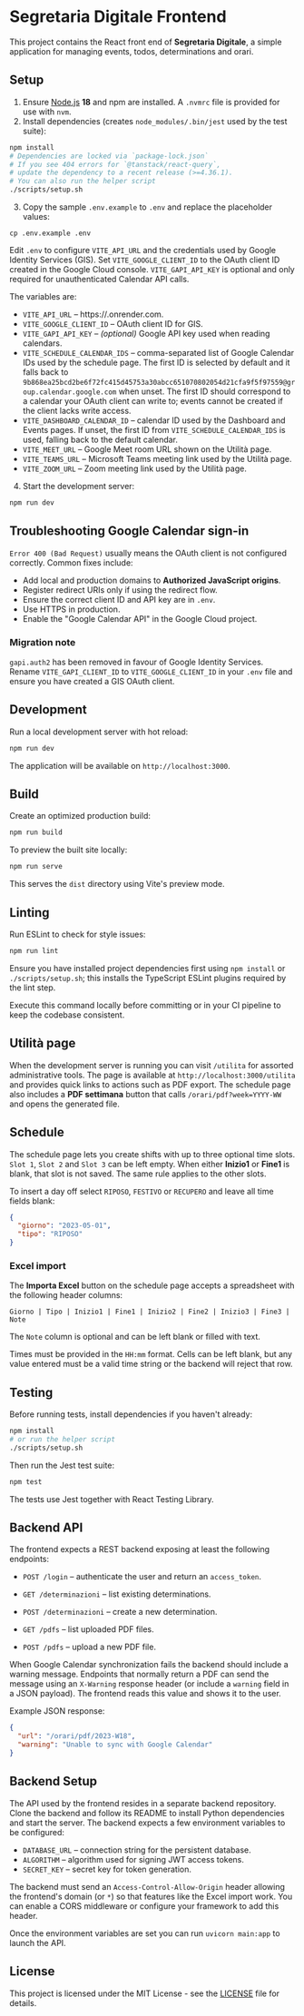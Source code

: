 # Segretaria Digitale Frontend

This project contains the React front end of **Segretaria Digitale**, a simple application for managing events, todos, determinations and orari.

## Setup

1. Ensure [Node.js](https://nodejs.org/) **18** and npm are installed. A `.nvmrc` file
   is provided for use with `nvm`.
2. Install dependencies (creates `node_modules/.bin/jest` used by the test suite):

```bash
npm install
# Dependencies are locked via `package-lock.json`
# If you see 404 errors for `@tanstack/react-query`,
# update the dependency to a recent release (>=4.36.1).
# You can also run the helper script
./scripts/setup.sh
```

3. Copy the sample `.env.example` to `.env` and replace the placeholder values:

```
cp .env.example .env
```

Edit `.env` to configure `VITE_API_URL` and the credentials used by Google
Identity Services (GIS). Set `VITE_GOOGLE_CLIENT_ID` to the OAuth client ID
created in the Google Cloud console. `VITE_GAPI_API_KEY` is optional and only
required for unauthenticated Calendar API calls.

The variables are:

- `VITE_API_URL` – https://<your-backend>.onrender.com.
- `VITE_GOOGLE_CLIENT_ID` – OAuth client ID for GIS.
- `VITE_GAPI_API_KEY` – *(optional)* Google API key used when reading calendars.
- `VITE_SCHEDULE_CALENDAR_IDS` – comma-separated list of Google Calendar IDs used
  by the schedule page. The first ID is selected by default and it falls back to
  `9b868ea25bcd2be6f72fc415d45753a30abcc651070802054d21cfa9f5f97559@group.calendar.google.com`
  when unset.
  The first ID should correspond to a calendar your OAuth client can write to; events
  cannot be created if the client lacks write access.
- `VITE_DASHBOARD_CALENDAR_ID` – calendar ID used by the Dashboard and Events
  pages. If unset, the first ID from `VITE_SCHEDULE_CALENDAR_IDS` is used,
  falling back to the default calendar.
- `VITE_MEET_URL` – Google Meet room URL shown on the Utilità page.
- `VITE_TEAMS_URL` – Microsoft Teams meeting link used by the Utilità page.
- `VITE_ZOOM_URL` – Zoom meeting link used by the Utilità page.

4. Start the development server:

```bash
npm run dev
```


## Troubleshooting Google Calendar sign-in

`Error 400 (Bad Request)` usually means the OAuth client is not configured correctly.
Common fixes include:

- Add local and production domains to **Authorized JavaScript origins**.
- Register redirect URIs only if using the redirect flow.
- Ensure the correct client ID and API key are in `.env`.
- Use HTTPS in production.
- Enable the "Google Calendar API" in the Google Cloud project.

### Migration note

`gapi.auth2` has been removed in favour of Google Identity Services. Rename
`VITE_GAPI_CLIENT_ID` to `VITE_GOOGLE_CLIENT_ID` in your `.env` file and ensure
you have created a GIS OAuth client.

## Development

Run a local development server with hot reload:

```bash
npm run dev
```

The application will be available on `http://localhost:3000`.

## Build

Create an optimized production build:

```bash
npm run build
```

To preview the built site locally:

```bash
npm run serve
```

This serves the `dist` directory using Vite's preview mode.

## Linting

Run ESLint to check for style issues:

```bash
npm run lint
```

Ensure you have installed project dependencies first using `npm install` or
`./scripts/setup.sh`; this installs the TypeScript ESLint plugins required by
the lint step.

Execute this command locally before committing or in your CI pipeline to keep the codebase consistent.

## Utilità page

When the development server is running you can visit `/utilita` for assorted
administrative tools. The page is available at
`http://localhost:3000/utilita` and provides quick links to actions such as PDF
export. The schedule page also includes a **PDF settimana** button that calls
`/orari/pdf?week=YYYY-WW` and opens the generated file.

## Schedule

The schedule page lets you create shifts with up to three optional time slots.
`Slot 1`, `Slot 2` and `Slot 3` can be left empty. When either **Inizio1** or
**Fine1** is blank, that slot is not saved. The same rule applies to the other
slots.

To insert a day off select `RIPOSO`, `FESTIVO` or `RECUPERO` and leave all time fields
blank:

```json
{
  "giorno": "2023-05-01",
  "tipo": "RIPOSO"
}
```

### Excel import

The **Importa Excel** button on the schedule page accepts a spreadsheet with the
following header columns:

```
Giorno | Tipo | Inizio1 | Fine1 | Inizio2 | Fine2 | Inizio3 | Fine3 | Note
```

The `Note` column is optional and can be left blank or filled with text.

Times must be provided in the `HH:mm` format. Cells can be left blank, but any
value entered must be a valid time string or the backend will reject that row.

## Testing

Before running tests, install dependencies if you haven't already:

```bash
npm install
# or run the helper script
./scripts/setup.sh
```

Then run the Jest test suite:

```bash
npm test
```

The tests use Jest together with React Testing Library.


## Backend API

The frontend expects a REST backend exposing at least the following endpoints:

- `POST /login` – authenticate the user and return an `access_token`.
- `GET /determinazioni` – list existing determinations.
- `POST /determinazioni` – create a new determination.

- `GET /pdfs` – list uploaded PDF files.
- `POST /pdfs` – upload a new PDF file.

When Google Calendar synchronization fails the backend should include a warning
message. Endpoints that normally return a PDF can send the message using an
`X-Warning` response header (or include a `warning` field in a JSON payload).
The frontend reads this value and shows it to the user.

Example JSON response:

```json
{
  "url": "/orari/pdf/2023-W18",
  "warning": "Unable to sync with Google Calendar"
}
```


## Backend Setup

The API used by the frontend resides in a separate backend repository. Clone
the backend and follow its README to install Python dependencies and start the
server. The backend expects a few environment variables to be configured:

- `DATABASE_URL` – connection string for the persistent database.
- `ALGORITHM` – algorithm used for signing JWT access tokens.
- `SECRET_KEY` – secret key for token generation.

The backend must send an `Access-Control-Allow-Origin` header allowing the frontend's domain (or `*`) so that features like the Excel import work. You can enable a CORS middleware or configure your framework to add this header.

Once the environment variables are set you can run `uvicorn main:app` to launch
the API.


## License

This project is licensed under the MIT License - see the [LICENSE](LICENSE) file for details.
